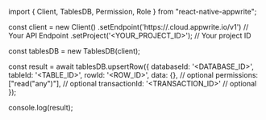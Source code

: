 import { Client, TablesDB, Permission, Role } from "react-native-appwrite";

const client = new Client()
    .setEndpoint('https://<REGION>.cloud.appwrite.io/v1') // Your API Endpoint
    .setProject('<YOUR_PROJECT_ID>'); // Your project ID

const tablesDB = new TablesDB(client);

const result = await tablesDB.upsertRow({
    databaseId: '<DATABASE_ID>',
    tableId: '<TABLE_ID>',
    rowId: '<ROW_ID>',
    data: {}, // optional
    permissions: ["read("any")"], // optional
    transactionId: '<TRANSACTION_ID>' // optional
});

console.log(result);
